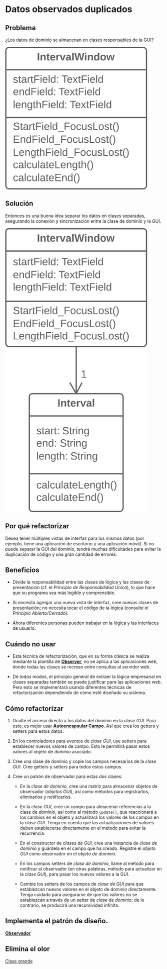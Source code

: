 # Datos observados duplicados

## Problema
¿Los datos de dominio se almacenan en clases responsables de la GUI?

![](./assets/DuplicateObservedData-Before.png)

## Solución
Entonces es una buena idea separar los datos en clases separadas, asegurando la conexión y sincronización entre la clase de dominio y la GUI. 

![](./assets/DuplicateObservedData-After.png)


## Por qué refactorizar
Desea tener múltiples vistas de interfaz para los mismos datos (por ejemplo, tiene una aplicación de escritorio y una aplicación móvil). Si no puede separar la GUI del dominio, tendrá muchas dificultades para evitar la duplicación de código y una gran cantidad de errores.

## Beneficios
- Divide la responsabilidad entre las clases de lógica y las clases de presentación (cf. el _Principio de Responsabilidad Única_), lo que hace que su programa sea más legible y comprensible.

- Si necesita agregar una nueva vista de interfaz, cree nuevas clases de presentación; no necesita tocar el código de la lógica (consulte el _Principio Abierto/Cerrado_).

- Ahora diferentes personas pueden trabajar en la lógica y las interfaces de usuario.

## Cuándo no usar
- Esta técnica de refactorización, que en su forma clásica se realiza mediante la plantilla de [**Observer**](https://refactoring.guru/es/design-patterns/observer), no se aplica a las aplicaciones web, donde todas las clases se recrean entre consultas al servidor web.

- De todos modos, el principio general de extraer la lógica empresarial en clases separadas también se puede justificar para las aplicaciones web. Pero esto se implementará usando diferentes técnicas de refactorización dependiendo de cómo esté diseñado su sistema.

## Cómo refactorizar
1. Oculte el acceso directo a los datos del dominio en la _clase GUI_. Para esto, es mejor usar **[Autoencapsular Campo](/RefactoringPattern/SelfEncapsulatedField.md)**. Así que crea los getters y setters para estos datos.

2. En los controladores para eventos de _clase GUI_, use setters para establecer nuevos valores de campo. Esto le permitirá pasar estos valores al objeto de _dominio_ asociado.

3. Cree una clase de dominio y copie los campos necesarios de la _clase GUI_. Cree getters y setters para todos estos campos.

4. Cree un patrón de observador para estas dos clases:

   - En la _clase de dominio_, cree una matriz para almacenar objetos de observador (_objetos GUI_), así como métodos para registrarlos, eliminarlos y notificarlos.

   - En la _clase GUI_, cree un campo para almacenar referencias a la clase de _dominio_, así como al método `update()`, que reaccionará a los cambios en el objeto y actualizará los valores de los campos en la _clase GUI_. Tenga en cuenta que las actualizaciones de valores deben establecerse directamente en el método para evitar la recurrencia.

   - En el constructor de _clases de GUI_, cree una instancia de _clase de dominio_ y guárdela en el campo que ha creado. Registre el _objeto GUI_ como observador en el _objeto de dominio_.

    - En los campos setters de _clase de dominio_, llame al método para notificar al observador (en otras palabras, método para actualizar en la _clase GUI_), para pasar los nuevos valores a la GUI.

    - Cambie los setters de los campos de _clase de GUI_ para que establezcan nuevos valores en el objeto de dominio directamente. Tenga cuidado para asegurarse de que los valores no se establezcan a través de un setter de _clase de dominio_; de lo contrario, se producirá una recursividad infinita.


## Implementa el patrón de diseño.
[**Observador**](https://refactoring.guru/es/design-patterns/observer)

## Elimina el olor
[Clase grande](/CodeSmell/LargeClass.md)